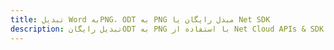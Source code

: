 ---title: تبدیل Word بهPNG، ODT به PNG مبدل رایگان یا Net SDKdescription: تبدیل رایگانODT به PNG با استفاده از Net Cloud APIs & SDK. همچنین اسناد Microsoft Word و OpenOffice را در Cloud ایجاد، ویرایش و رندر کنید.---